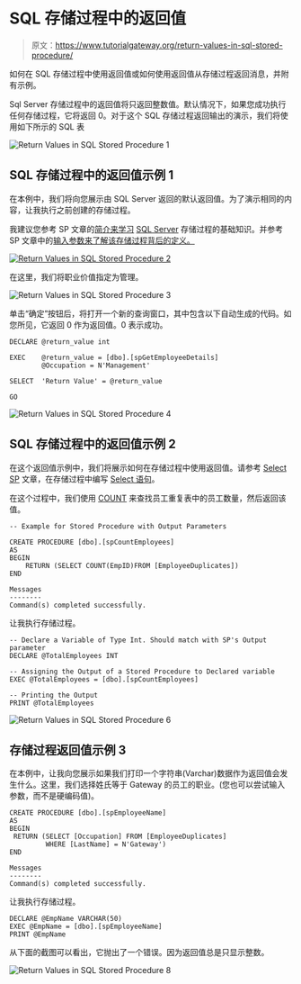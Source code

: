 # SQL 存储过程中的返回值

> 原文：<https://www.tutorialgateway.org/return-values-in-sql-stored-procedure/>

如何在 SQL 存储过程中使用返回值或如何使用返回值从存储过程返回消息，并附有示例。

Sql Server 存储过程中的返回值将只返回整数值。默认情况下，如果您成功执行任何存储过程，它将返回 0。对于这个 SQL 存储过程返回输出的演示，我们将使用如下所示的 SQL 表

![Return Values in SQL Stored Procedure 1](img/5845e11216199f0a8ba5c06f1a0f86ca.png)

## SQL 存储过程中的返回值示例 1

在本例中，我们将向您展示由 SQL Server 返回的默认返回值。为了演示相同的内容，让我执行之前创建的存储过程。

我建议您参考 SP 文章的[简介来学习](https://www.tutorialgateway.org/stored-procedures-in-sql/) [SQL Server](https://www.tutorialgateway.org/sql/) 存储过程的基础知识。并参考 SP 文章中的[输入参数来了解该存储过程背后的定义。](https://www.tutorialgateway.org/input-parameters-in-sql-stored-procedure/)

[![Return Values in SQL Stored Procedure 2](img/b3788e65c7c712a35f8c42dd7b1bf905.png)](https://www.tutorialgateway.org/input-parameters-in-sql-stored-procedure/)

在这里，我们将职业价值指定为管理。

![Return Values in SQL Stored Procedure 3](img/75852951c7315c7356189bff97d92745.png)

单击“确定”按钮后，将打开一个新的查询窗口，其中包含以下自动生成的代码。如您所见，它返回 0 作为返回值。0 表示成功。

```
DECLARE	@return_value int

EXEC	@return_value = [dbo].[spGetEmployeeDetails]
		@Occupation = N'Management'

SELECT	'Return Value' = @return_value

GO
```

![Return Values in SQL Stored Procedure 4](img/4084a2e1bc9237d4cbafefd06d714788.png)

## SQL 存储过程中的返回值示例 2

在这个返回值示例中，我们将展示如何在存储过程中使用返回值。请参考 [Select SP](https://www.tutorialgateway.org/select-stored-procedure-in-sql-server/) 文章，在存储过程中编写 [Select 语句](https://www.tutorialgateway.org/sql-select-statement/)。

在这个过程中，我们使用 [COUNT](https://www.tutorialgateway.org/sql-count-function/) 来查找员工重复表中的员工数量，然后返回该值。

```
-- Example for Stored Procedure with Output Parameters

CREATE PROCEDURE [dbo].[spCountEmployees]
AS
BEGIN
	RETURN (SELECT COUNT(EmpID)FROM [EmployeeDuplicates])
END

```

```
Messages
--------
Command(s) completed successfully.
```

让我执行存储过程。

```
-- Declare a Variable of Type Int. Should match with SP's Output parameter
DECLARE	@TotalEmployees INT 

-- Assigning the Output of a Stored Procedure to Declared variable
EXEC @TotalEmployees = [dbo].[spCountEmployees]

-- Printing the Output
PRINT @TotalEmployees
```

![Return Values in SQL Stored Procedure 6](img/3ca5c8fc815061a64d38d8bc237d4020.png)

## 存储过程返回值示例 3

在本例中，让我向您展示如果我们打印一个字符串(Varchar)数据作为返回值会发生什么。这里，我们选择姓氏等于 Gateway 的员工的职业。(您也可以尝试输入参数，而不是硬编码值)。

```
CREATE PROCEDURE [dbo].[spEmployeeName]
AS
BEGIN
 RETURN (SELECT [Occupation] FROM [EmployeeDuplicates]
         WHERE [LastName] = N'Gateway')
END
```

```
Messages
--------
Command(s) completed successfully.
```

让我执行存储过程。

```
DECLARE	@EmpName VARCHAR(50) 
EXEC @EmpName = [dbo].[spEmployeeName]
PRINT @EmpName
```

从下面的截图可以看出，它抛出了一个错误。因为返回值总是只显示整数。

![Return Values in SQL Stored Procedure 8](img/2e292d896c1d71d610a8e0a89bb77101.png)
